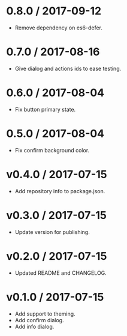 
0.8.0 / 2017-09-12 
==================

 * Remove dependency on es6-defer.

0.7.0 / 2017-08-16
==================

  * Give dialog and actions ids to ease testing.

0.6.0 / 2017-08-04 
==================

 * Fix button primary state.

0.5.0 / 2017-08-04 
==================

 * Fix confirm background color.

v0.4.0 / 2017-07-15
==================

 * Add repository info to package.json.

v0.3.0 / 2017-07-15
==================

 * Update version for publishing.

v0.2.0 / 2017-07-15
==================

 * Updated README and CHANGELOG.

v0.1.0 / 2017-07-15 
==================

 * Add support to theming.
 * Add confirm dialog.
 * Add info dialog.
